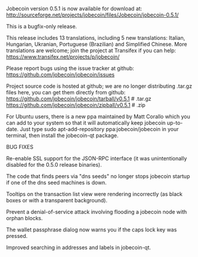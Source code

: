 Jobecoin version 0.5.1 is now available for download at:
http://sourceforge.net/projects/jobecoin/files/Jobecoin/jobecoin-0.5.1/

This is a bugfix-only release.

This release includes 13 translations, including 5 new translations:
Italian, Hungarian, Ukranian, Portuguese (Brazilian) and Simplified Chinese.
More translations are welcome; join the project at Transifex if you can help:
https://www.transifex.net/projects/p/jobecoin/

Please report bugs using the issue tracker at github:
https://github.com/jobecoin/jobecoin/issues

Project source code is hosted at github; we are no longer
distributing .tar.gz files here, you can get them
directly from github:
https://github.com/jobecoin/jobecoin/tarball/v0.5.1  # .tar.gz
https://github.com/jobecoin/jobecoin/zipball/v0.5.1  # .zip

For Ubuntu users, there is a new ppa maintained by Matt Corallo which
you can add to your system so that it will automatically keep
jobecoin up-to-date.  Just type
sudo apt-add-repository ppa:jobecoin/jobecoin
in your terminal, then install the jobecoin-qt package.


BUG FIXES

Re-enable SSL support for the JSON-RPC interface (it was unintentionally
disabled for the 0.5.0 release binaries).

The code that finds peers via "dns seeds" no longer stops jobecoin startup
if one of the dns seed machines is down.

Tooltips on the transaction list view were rendering incorrectly (as black boxes
or with a transparent background).

Prevent a denial-of-service attack involving flooding a jobecoin node with
orphan blocks.

The wallet passphrase dialog now warns you if the caps lock key was pressed.

Improved searching in addresses and labels in jobecoin-qt.
